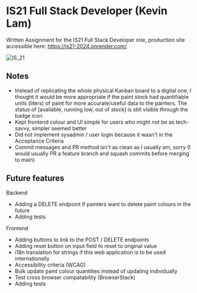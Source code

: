 # IS21 Full Stack Developer (Kevin Lam)

Written Assignment for the IS21 Full Stack Developer role, production site accessible here: https://is21-2024.onrender.com/

![IS_21](https://github.com/KlamChowder1/IS21_2024/assets/24284083/31419f1a-bf8c-43ba-9bda-b9a8fe6850bb)

## Notes
- Instead of replicating the whole physical Kanban board to a digital one, I thought it would be more appropriate if the paint stock had quantifiable units (liters) of paint for more accurate/useful data to the painters. The status of [available, running low, out of stock] is still visible through the badge icon
- Kept frontend colour and UI simple for users who might not be as tech-savvy, simpler seemed better
- Did not implement sysadmin / user login because it wasn't in the Acceptance Criteria 
- Commit messages and PR method isn't as clean as I usually am, sorry (I would usually PR a feature branch and squash commits before merging to main)

## Future features

Backend
- Adding a DELETE endpoint if painters want to delete paint colours in the future
- Adding tests

Frontend
- Adding buttons to link to the POST / DELETE endpoints
- Adding reset button on input field to reset to original value
- i18n translation for strings if this web application is to be used internationally
- Accessibility criteria (WCAG)
- Bulk update paint colour quantities instead of updating individually
- Test cross browser compatability (BrowserStack)
- Adding tests
